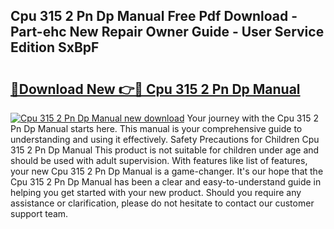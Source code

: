 ## Cpu 315 2 Pn Dp Manual Free Pdf Download - Part-ehc New Repair Owner Guide - User Service Edition SxBpF

# <h2><a href="http://cf17997.oget.top/?id=Cpu+315+2+Pn+Dp+Manual">🔗Download New 👉🔴 Cpu 315 2 Pn Dp Manual</a></h2>

[![Cpu 315 2 Pn Dp Manual new download](https://i.imgur.com/5g1atiW.png)](http://cf17997.oget.top/?id=Cpu+315+2+Pn+Dp+Manual)
Your journey with the Cpu 315 2 Pn Dp Manual starts here. This manual is your comprehensive guide to understanding and using it effectively. Safety Precautions for Children Cpu 315 2 Pn Dp Manual This product is not suitable for children under age and should be used with adult supervision. With features like list of features, your new Cpu 315 2 Pn Dp Manual is a game-changer. It's our hope that the Cpu 315 2 Pn Dp Manual has been a clear and easy-to-understand guide in helping you get started with your new product. Should you require any assistance or clarification, please do not hesitate to contact our customer support team.
